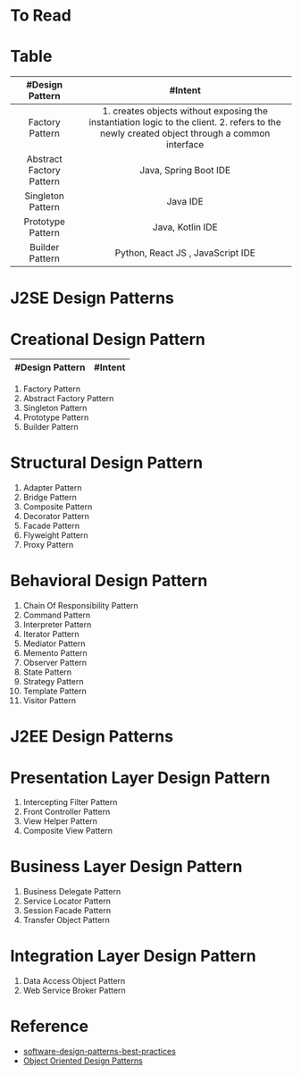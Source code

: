 # To Read

# Table
| #Design Pattern  | #Intent |
| :---: | :---: | 
| Factory Pattern | 1. creates objects without exposing the instantiation logic to the client. 2. refers to the newly created object through a common interface  |
| Abstract Factory Pattern | Java, Spring Boot IDE |
| Singleton Pattern | Java IDE |
| Prototype Pattern | Java, Kotlin IDE |
| Builder Pattern | Python, React JS , JavaScript IDE |

# J2SE Design Patterns
# Creational Design Pattern
| #Design Pattern  | #Intent |
| :---: | :---: | 
1. Factory Pattern
2. Abstract Factory Pattern
3. Singleton Pattern
4. Prototype Pattern
5. Builder Pattern
# Structural Design Pattern
1. Adapter Pattern
2. Bridge Pattern
3. Composite Pattern
4. Decorator Pattern
5. Facade Pattern
6. Flyweight Pattern
7. Proxy Pattern
# Behavioral Design Pattern
1. Chain Of Responsibility Pattern
2. Command Pattern
3. Interpreter Pattern
4. Iterator Pattern
5. Mediator Pattern
6. Memento Pattern
7. Observer Pattern
8. State Pattern
9. Strategy Pattern
10. Template Pattern
11. Visitor Pattern
# J2EE Design Patterns
# Presentation Layer Design Pattern
1. Intercepting Filter Pattern
2. Front Controller Pattern
3. View Helper Pattern
4. Composite View Pattern
# Business Layer Design Pattern
1. Business Delegate Pattern
2. Service Locator Pattern
3. Session Facade Pattern
4. Transfer Object Pattern
# Integration Layer Design Pattern
1. Data Access Object Pattern
2. Web Service Broker Pattern

# Reference
* [software-design-patterns-best-practices](https://www.educative.io/courses/software-design-patterns-best-practices)
* [Object Oriented Design Patterns](https://www.oodesign.com/)


